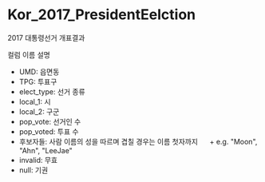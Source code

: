 # Kor_2017_PresidentEelction
2017 대통령선거 개표결과

컬럼 이름 설명 

* UMD: 읍면동 
* TPG: 투표구 
* elect_type: 선거 종류
* local_1: 시
* local_2: 구군
* pop_vote: 선거인 수 
* pop_voted: 투표 수 
* 후보자들: 사람 이름의 성을 따르며 겹칠 경우는 이름 첫자까지   
    + e.g. "Moon", "Ahn", "LeeJae"  
* invalid: 무효 
* null: 기권 
